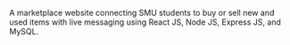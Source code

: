 A marketplace website connecting SMU students to buy or sell new and used items with live messaging using React JS, Node JS, Express JS, and MySQL.
